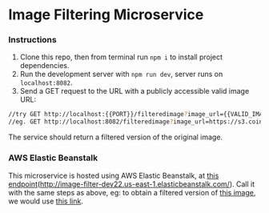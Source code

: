 # Image Filtering Microservice

### Instructions

1. Clone this repo, then from terminal run `npm i` to install project dependencies.
2. Run the development server with `npm run dev`, server runs on `localhost:8082`.
3. Send a GET request to the URL with a publicly accessible valid image URL:
```bash
//try GET http://localhost:{{PORT}}/filteredimage?image_url={{VALID_IMAGE_URL}}
//eg. GET http://localhost:8082/filteredimage?image_url=https://s3.cointelegraph.com/storage/uploads/view/bad02e8b57a64d349aa5eec318298b4b.png
```
The service should return a filtered version of the original image.

### AWS Elastic Beanstalk

This microservice is hosted using AWS Elastic Beanstalk, at [this endpoint](http://image-filter-dev22.us-east-1.elasticbeanstalk.com/)(http://image-filter-dev22.us-east-1.elasticbeanstalk.com/). Call it with the same steps as above, eg: to obtain a filtered version of [this image](https://s3.cointelegraph.com/storage/uploads/view/bad02e8b57a64d349aa5eec318298b4b.png), we would use [this link](http://image-filter-dev22.us-east-1.elasticbeanstalk.com/filteredimage?image_url=https://s3.cointelegraph.com/storage/uploads/view/bad02e8b57a64d349aa5eec318298b4b.png).


